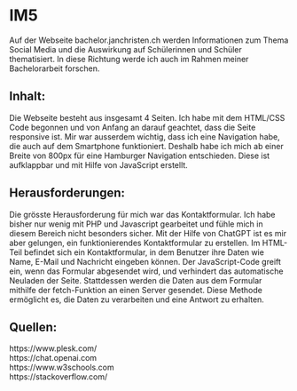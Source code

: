 # IM5
 
Auf der Webseite bachelor.janchristen.ch werden Informationen zum Thema Social Media und die Auswirkung auf Schülerinnen und Schüler thematisiert. In diese Richtung werde ich auch im Rahmen meiner Bachelorarbeit forschen.

<h2>Inhalt:</h2>
Die Webseite besteht aus insgesamt 4 Seiten. Ich habe mit dem HTML/CSS Code begonnen und von Anfang an darauf geachtet, dass die Seite responsive ist. Mir war ausserdem wichtig, dass ich eine Navigation habe, die auch auf dem Smartphone funktioniert. Deshalb habe ich mich ab einer Breite von 800px für eine Hamburger Navigation entschieden. Diese ist aufklappbar und mit Hilfe von JavaScript erstellt. 

<h2>Herausforderungen:</h2>
Die grösste Herausforderung für mich war das Kontaktformular. Ich habe bisher nur wenig mit PHP und Javascript gearbeitet und fühle mich in diesem Bereich nicht besonders sicher. Mit der Hilfe von ChatGPT ist es mir aber gelungen, ein funktionierendes Kontaktformular zu erstellen. Im HTML-Teil befindet sich ein Kontaktformular, in dem Benutzer ihre Daten wie Name, E-Mail und Nachricht eingeben können. Der JavaScript-Code greift ein, wenn das Formular abgesendet wird, und verhindert das automatische Neuladen der Seite. Stattdessen werden die Daten aus dem Formular mithilfe der fetch-Funktion an einen Server gesendet. Diese Methode ermöglicht es, die Daten zu verarbeiten und eine Antwort zu erhalten.

<h2>Quellen:</h2>
https://www.plesk.com/</br>
https://chat.openai.com</br>
https://www.w3schools.com</br>
https://stackoverflow.com/</br>
